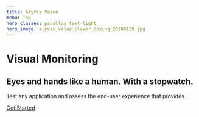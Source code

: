 ```yaml
---
title: Alyvix Value
menu: Top
hero_classes: parallax text-light
hero_image: alyvix_value_clever_boxing_20200129.jpg
---
```


# Visual Monitoring
## Eyes and hands like a human. With a stopwatch.

Test any application and assess the end-user experience that provides.

[Get Started](https://alyvix.com/doc/3/getting_started.html?classes=btn,btn-primary,btn-lg&target=_blank)
